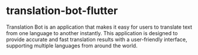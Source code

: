 # translation-bot-flutter
Translation Bot is an application that makes it easy for users to translate text from one language to another instantly. This application is designed to provide accurate and fast translation results with a user-friendly interface, supporting multiple languages ​​from around the world.
